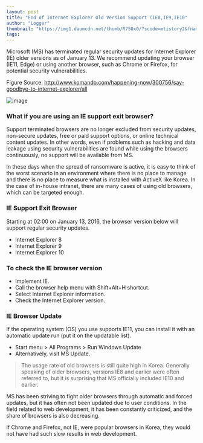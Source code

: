 ```yaml
---
layout: post
title: "End of Internet Explorer Old Version Support (IE8,IE9,IE10"
author: "Logger"
thumbnail: "https://img1.daumcdn.net/thumb/R750x0/?scode=mtistory2&fname=https%3A%2F%2Ft1.daumcdn.net%2Fcfile%2Ftistory%2F2657204F569762BA09"
tags: 
---
```



Microsoft (MS) has terminated regular security updates for Internet Explorer (IE) older versions as of January 13. We recommend updating your browser (IE11, Edge) or using another browser, such as Chrome or Firefox, for potential security vulnerabilities.

Figure Source: http://www.komando.com/happening-now/300756/say-goodbye-to-internet-explorer/all

![image](https://t1.daumcdn.net/cfile/tistory/2657204F569762BA09)

### What if you are using an IE support exit browser?

Support terminated browsers are no longer excluded from security updates, non-secure updates, free or paid support options, or online technical content updates. In other words, even if problems such as hacking and data leakage using security vulnerabilities are found while using the browsers continuously, no support will be available from MS.

In these days when the spread of ransomware is active, it is easy to think of the worst scenario in an environment where there is no place to manage and there is no place to measure what is installed with ActiveX like Korea. In the case of in-house intranet, there are many cases of using old browsers, which can be targeted enough.

### IE Support Exit Browser

Starting at 02:00 on January 13, 2016, the browser version below will support regular security updates.

- Internet Explorer 8
- Internet Explorer 9
- Internet Explorer 10

### To check the IE browser version

- Implement IE.
- Call the browser help menu with Shift+Alt+H shortcut.
- Select Internet Explorer information.
- Check the Internet Explorer version.

### IE Browser Update

If the operating system (OS) you use supports IE11, you can install it with an automatic update run (put it on the updatable list).

- Start menu > All Programs > Run Windows Update
- Alternatively, visit MS Update.

> The usage rate of old browsers is still quite high in Korea. Generally speaking of older browsers, versions IE8 and earlier were often referred to, but it is surprising that MS officially included IE10 and earlier.

MS has been striving to fight older browsers through automatic and forced updates, but it has often not been updated due to user conditions. In the field related to web development, it has been constantly criticized, and the share of browsers is also decreasing.

If Chrome and Firefox, not IE, were popular browsers in Korea, they would not have had such slow results in web development.